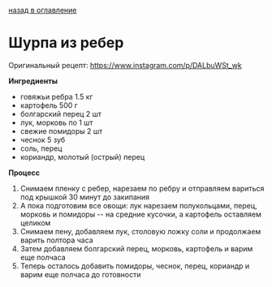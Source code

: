 [назад в оглавление](../README.md)

# Шурпа из ребер

Оригинальный рецепт: <https://www.instagram.com/p/DALbuWSt_wk>

**Ингредиенты**

- говяжьи ребра 1.5 кг
- картофель 500 г
- болгарский перец 2 шт
- лук, морковь по 1 шт
- свежие помидоры 2 шт
- чеснок 5 зуб
- соль, перец
- кориандр, молотый (острый) перец

**Процесс**

1. Снимаем пленку с ребер, нарезаем по ребру и отправляем вариться
   под крышкой 30 минут до закипания
2. А пока подготовим все овощи: лук нарезаем полукольцами,
   перец, морковь и помидоры -- на средние кусочки, а картофель оставляем целиком
3. Снимаем пену, добавляем лук, столовую ложку соли и продолжаем варить полтора часа
4. Затем добавляем болгарский перец, морковь, картофель и варим еще полчаса
5. Теперь осталось добавить помидоры, чеснок, перец, кориандр
   и варим еще полчаса до готовности
